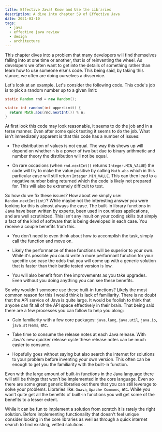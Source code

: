 ```yaml
---
title: Effective Java! Know and Use the Libraries
description: A dive into chapter 59 of Effective Java
date: 2021-03-10
tags:
  - java
  - effective java review
  - design
  - architecture
---
```


This chapter dives into a problem that many developers will find themselves falling into at one time or another, that is of reinventing the wheel. As developers we often want to get into the details of something rather than learn how to use someone else's code. This being said, by taking this stance, we often are doing ourselves a disservice. 

Let's look at an example. Let's consider the following code. This code's job is to pick a random number up to a given limit:
```java
static Random rnd = new Random();

static int random(int upperLimit) {
  return Math.abs(rnd.nextInt()) % n;
}
```

At first look this code may look reasonable, it seems to do the job and in a terse manner. Even after some quick testing it seems to do the job. What isn't immediately apparent is that this code has a number of issues:

 * The distribution of values is not equal. The way this shows up will depend on whether `n` is a power of two but due to binary arithmetic and number theory the distribution will not be equal.

* On rare occasions (when `rnd.nextInt()` returns `Integer.MIN_VALUE`) the code will try to make the value positive by calling `Math.abs` which in this particular case will still return `Integer.MIN_VALUE`. This can then lead to a negative number being returned which the code is likely not prepared for. This will also be extremely difficult to test. 

So how do we fix these issues? How about we simply use: `Random.nextInt(int)`? While maybe not the interesting answer you were looking for this is almost always the case. The built-in library functions in Java have been written by experts, been used in countless applications, and are well scrutinized. This isn't any insult on your coding skills but simply a fact of the kind of software that is being developed in each case. You receive a couple benefits from this.

* You don't need to even think about how to accomplish the task, simply call the function and move on.

* Likely the performance of these functions will be superior to your own. While it's possible you could write a more performant function for your specific use case the odds that you will come up with a generic solution that is faster than their battle tested version is low. 

* You will also benefit from free improvements as you take upgrades. Even without you doing anything you can see these benefits. 

So why wouldn't someone use these built-in functions? Likely the most common reason for this I would think is lack of familiarity. There is no doubt that the API service of Java is quite large. It would be foolish to think that anyone can fit all of the API space effectively in their brain. That being said there are a few processes you can follow to help you along:

* Gain familiarity with a few core packages: `java.lang`, `java.util`, `java.io`, `java.streams`, etc. 

* Take time to consume the release notes at each Java release. With Java's new quicker release cycle these release notes can be much easier to consume. 

* Hopefully goes without saying but also search the internet for solutions to your problem before inventing your own version. This often can be enough to get you the familiarity with the built-in function.

Even with the large amount of built-in functions in the Java language there will still be things that won't be implemented in the core language. Even so there are some great generic libraries out there that you can still leverage to solve your problems. Libraries like: `Guava`, `Apache Commons`, etc. While you won't quite get all the benefits of built-in functions you will get some of the benefits to a lesser extent. 

While it can be fun to implement a solution from scratch it is rarely the right solution. Before implementing functionality that doesn't feel unique consider looking in the core libraries as well as through a quick internet search to find existing, vetted solutions. 